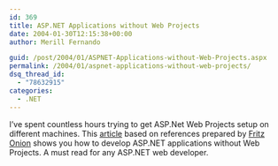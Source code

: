 ```yaml
---
id: 369
title: ASP.NET Applications without Web Projects
date: 2004-01-30T12:15:38+00:00
author: Merill Fernando

guid: /post/2004/01/ASPNET-Applications-without-Web-Projects.aspx
permalink: /2004/01/aspnet-applications-without-web-projects/
dsq_thread_id:
  - "78632915"
categories:
  - .NET
---
```

<body xmlns="http://www.w3.org/1999/xhtml">
    <div class="Section1">
        <p class="MsoNormal">
            I&rsquo;ve spent countless hours trying to get ASP.Net Web Projects setup on different
            machines. This <a href="http://staff.develop.com/onion/Samples/aspdotnet_without_web_projects.htm">article</a> based
            on references prepared by <a href="http://staff.develop.com/onion/">Fritz Onion</a> shows
            you how to develop ASP.NET applications without Web Projects. A must read for any
            ASP.NET web developer.
        </p>
    </div>
</body>